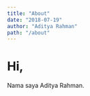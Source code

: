 ```yaml
---
title: "About"
date: "2018-07-19"
author: "Aditya Rahman"
path: "/about"
---
```


# Hi,
Nama saya Aditya Rahman.